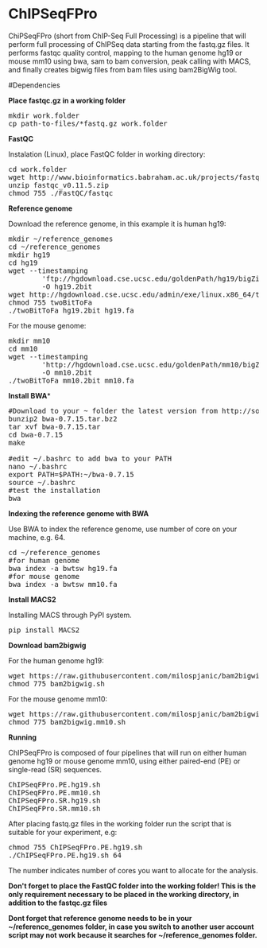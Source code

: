 # ChIPSeqFPro

ChiPSeqFPro (short from ChIP-Seq Full Processing) is a pipeline that will perform full processing of ChIPSeq data starting from the fastq.gz files. It performs fastqc quality control, mapping to the human genome hg19 or mouse mm10 using bwa, sam to bam conversion, peak calling with MACS, and finally creates bigwig files from bam files using bam2BigWig tool.

#Dependencies

**Place fastqc.gz in a working folder**

<pre>
mkdir work.folder
cp path-to-files/*fastq.gz work.folder
</pre>

**FastQC**

Instalation (Linux), place FastQC folder in working directory:

<pre>
cd work.folder
wget http://www.bioinformatics.babraham.ac.uk/projects/fastqc/fastqc_v0.11.5.zip
unzip fastqc_v0.11.5.zip
chmod 755 ./FastQC/fastqc
</pre>

**Reference genome**

Download the reference genome, in this example it is human hg19:

<pre>
mkdir ~/reference_genomes
cd ~/reference_genomes
mkdir hg19
cd hg19
wget --timestamping 
        'ftp://hgdownload.cse.ucsc.edu/goldenPath/hg19/bigZips/hg19.2bit' 
        -O hg19.2bit 
wget http://hgdownload.cse.ucsc.edu/admin/exe/linux.x86_64/twoBitToFa
chmod 755 twoBitToFa
./twoBitToFa hg19.2bit hg19.fa
</pre>

For the mouse genome:

<pre>
mkdir mm10
cd mm10
wget --timestamping 
        'http://hgdownload.cse.ucsc.edu/goldenPath/mm10/bigZips/mm10.2bit' 
        -O mm10.2bit 	
./twoBitToFa mm10.2bit mm10.fa
</pre>

**Install BWA***

<pre>
#Download to your ~ folder the latest version from http://sourceforge.net/projects/bio-bwa/files/
bunzip2 bwa-0.7.15.tar.bz2 
tar xvf bwa-0.7.15.tar
cd bwa-0.7.15
make

#edit ~/.bashrc to add bwa to your PATH 
nano ~/.bashrc
export PATH=$PATH:~/bwa-0.7.15
source ~/.bashrc
#test the installation
bwa
</pre>

**Indexing the reference genome with BWA**

Use BWA to index the reference genome, use number of core on your machine, e.g. 64.
<pre>
cd ~/reference_genomes
#for human genome
bwa index -a bwtsw hg19.fa
#for mouse genome
bwa index -a bwtsw mm10.fa
</pre>

**Install MACS2**

Installing MACS through PyPI system.
<pre>
pip install MACS2
</pre>

**Download bam2bigwig**

For the human genome hg19:
<pre>
wget https://raw.githubusercontent.com/milospjanic/bam2bigwig/master/bam2bigwig.sh
chmod 775 bam2bigwig.sh
</pre>

For the mouse genome mm10:
<pre>
wget https://raw.githubusercontent.com/milospjanic/bam2bigwig/master/bam2bigwig.mm10.sh
chmod 775 bam2bigwig.mm10.sh
</pre>

**Running**

ChIPSeqFPro is composed of four pipelines that will run on either human genome hg19 or mouse genome mm10, using either paired-end (PE) or single-read (SR) sequences. 

<pre>
ChIPSeqFPro.PE.hg19.sh
ChIPSeqFPro.PE.mm10.sh
ChIPSeqFPro.SR.hg19.sh
ChIPSeqFPro.SR.mm10.sh
</pre>

After placing fastq.gz files in the working folder run the script that is suitable for your experiment, e.g: 

<pre>
chmod 755 ChIPSeqFPro.PE.hg19.sh
./ChIPSeqFPro.PE.hg19.sh 64
</pre>

The number indicates number of cores you want to allocate for the analysis.

**Don't forget to place the FastQC folder into the working folder! This is the only requirement necessary to be placed in the working directory, in addition to the fastqc.gz files**

**Dont forget that reference genome needs to be in your ~/reference_genomes folder, in case you switch to another user account script may not work because it searches for ~/reference_genomes folder.**
